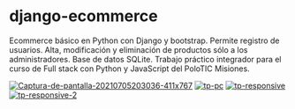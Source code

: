 # django-ecommerce
Ecommerce básico en Python con Django y bootstrap. Permite registro de usuarios. Alta, modificación y eliminación de productos sólo a los administradores.
Base de datos SQLite.
Trabajo práctico integrador para el curso de Full stack con Python y JavaScript del PoloTIC Misiones.
<br>

<a href="https://ibb.co/TcgFZrP" target="_blank" ><img src="https://i.ibb.co/TcgFZrP/Captura-de-pantalla-20210705203036-411x767.png" alt="Captura-de-pantalla-20210705203036-411x767" border="0"></a>
<a href="https://ibb.co/1RNyzkX" target="_blank" ><img src="https://i.ibb.co/1RNyzkX/tp-pc.png" alt="tp-pc" border="0"></a>
<a href="https://ibb.co/31h6kp2" target="_blank" ><img src="https://i.ibb.co/31h6kp2/tp-responsive.png" alt="tp-responsive" border="0"></a>
<a href="https://ibb.co/Ln4gzzK" target="_blank" ><img src="https://i.ibb.co/Ln4gzzK/tp-responsive-2.png" alt="tp-responsive-2" border="0"></a>
